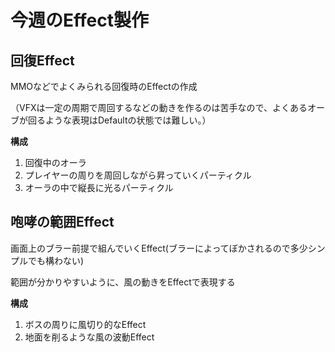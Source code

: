 # 今週のEffect製作

## 回復Effect

MMOなどでよくみられる回復時のEffectの作成

（VFXは一定の周期で周回するなどの動きを作るのは苦手なので、よくあるオーブが回るような表現はDefaultの状態では難しい。）



**構成**

1. 回復中のオーラ
2. プレイヤーの周りを周回しながら昇っていくパーティクル
3. オーラの中で縦長に光るパーティクル


## 咆哮の範囲Effect

画面上のブラー前提で組んでいくEffect(ブラーによってぼかされるので多少シンプルでも構わない)

範囲が分かりやすいように、風の動きをEffectで表現する


**構成**

1. ボスの周りに風切り的なEffect
2. 地面を削るような風の波動Effect
